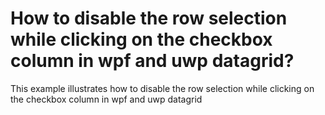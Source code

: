# How to disable the row selection while clicking on the checkbox column in wpf and uwp datagrid?
This example illustrates how to disable the row selection while clicking on the checkbox column in wpf and uwp datagrid
